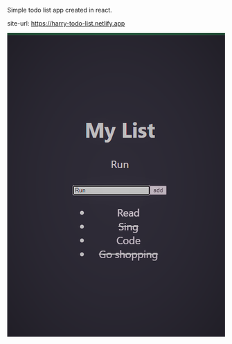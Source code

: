Simple todo list app created in react.


site-url: https://harry-todo-list.netlify.app


<img src="./todo-list.png" alt="preview" />
